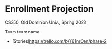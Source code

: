 # Enrollment Projection

CS350, Old Dominion Univ., Spring 2023

Team team name

* [Stories]https://trello.com/b/Y61nrOen/phase-2
